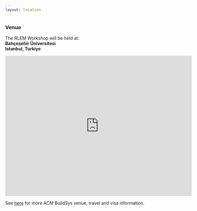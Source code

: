 ```yaml
---
layout: location
---
```


### Venue

The RLEM Workshop will be held at:<br>
__Bahçeşehir Üniversitesi__<br>
__Istanbul, Turkiye__<br>
<!-- __Room: Mariner__ -->

<iframe src="https://www.google.com/maps/embed?pb=!1m18!1m12!1m3!1d1540724.2175862242!2d26.57029425624998!3d41.042165000000004!2m3!1f0!2f0!3f0!3m2!1i1024!2i768!4f13.1!3m3!1m2!1s0x14cab7a2a2c3b963%3A0x7671d1b9817b8519!2sBahcesehir%20University!5e0!3m2!1sen!2sus!4v1686955950359!5m2!1sen!2sus" width="600" height="450" style="border:0;" allowfullscreen="" loading="lazy" referrerpolicy="no-referrer-when-downgrade"></iframe>

See [here](https://buildsys.acm.org/2023/venue/) for more ACM BuildSys venue, travel and visa information.